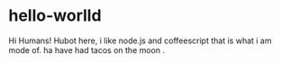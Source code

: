 # hello-worlld
Hi Humans!
Hubot here, i like node.js and coffeescript that is what i am mode of. 
ha have had tacos on the moon
.
